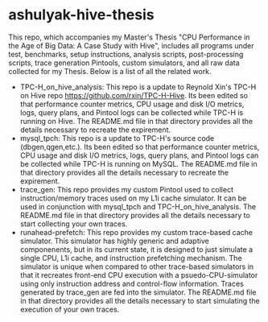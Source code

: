 # ashulyak-hive-thesis

This repo, which accompanies my Master's Thesis "CPU Performance in the Age of Big Data: A Case Study with Hive", includes all programs under test, benchmarks, setup instructions, analysis scripts, post-processing scripts, trace generation Pintools, custom simulators, and all raw data collected for my Thesis. Below is a list of all the related work.

- TPC-H_on_hive_analysis: This repo is a update to Reynold Xin's TPC-H on Hive repo https://github.com/rxin/TPC-H-Hive. Its been edited so that performance counter metrics, CPU usage and disk I/O metrics, logs, query plans, and Pintool logs can be collected while TPC-H is running on Hive. The README.md file in that directory provides all the details necessary to recreate the expirement.
- mysql_tpch: This repo is a update to TPC-H's source code (dbgen,qgen,etc.).  Its been edited so that performance counter metrics, CPU usage and disk I/O metrics, logs, query plans, and Pintool logs can be collected while TPC-H is running on MySQL. The README.md file in that directory provides all the details necessary to recreate the expirement.
- trace_gen: This repo provides my custom Pintool used to collect instruction/memory traces used on my L1i cache simulator. It can be used in conjunction with mysql_tpch and TPC-H_on_hive_analysis. The README.md file in that directory provides all the details necessary to start collecting your own traces.
- runahead-prefetch: This repo provides my custom trace-based cache simulator. This simulator has highly generic and adaptive componenents, but in its current state, it is designed to just simulate a single CPU, L1i cache, and instruction prefetching mechanism. The simulator is unique when compared to other trace-based simulators in that it recreates front-end CPU execution with a psuedo-CPU-simulator using only instruction address and control-flow information. Traces generated by trace_gen are fed into the simulator. The README.md file in that directory provides all the details necessary to start simulating the execution of your own traces.
